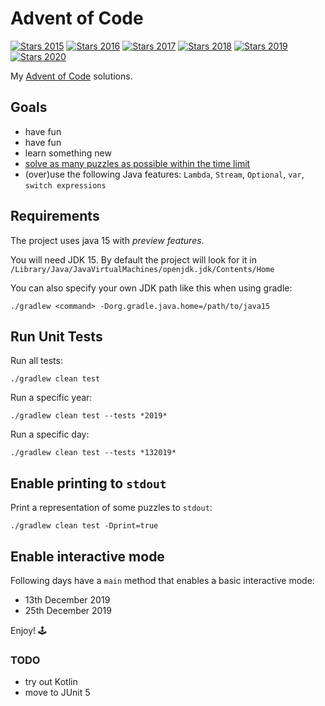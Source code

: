 # Advent of Code

[![Stars 2015](https://img.shields.io/static/v1?label=2015&message=28*&color=yellow)](https://adventofcode.com/2015)
[![Stars 2016](https://img.shields.io/static/v1?label=2016&message=14*&color=yellow)](https://adventofcode.com/2016)
[![Stars 2017](https://img.shields.io/static/v1?label=2017&message=20*&color=yellow)](https://adventofcode.com/2017)
[![Stars 2018](https://img.shields.io/static/v1?label=2018&message=50*&color=green)](https://adventofcode.com/2018)
[![Stars 2019](https://img.shields.io/static/v1?label=2019&message=50*&color=green)](https://adventofcode.com/2019)
[![Stars 2020](https://img.shields.io/static/v1?label=2020&message=28*&color=yellow)](https://adventofcode.com/2020)

My [Advent of Code](https://adventofcode.com/) solutions.


## Goals
- have fun
- have fun
- learn something new
- [solve as many puzzles as possible within the time limit](https://www.reddit.com/r/adventofcode/comments/7m9mg8/all_years_all_days_solve_them_within_the_time/)
- (over)use the following Java features: `Lambda`, `Stream`, `Optional`, `var`, `switch expressions`


## Requirements
The project uses java 15 with *preview features*.

You will need JDK 15. By default the project will look for it in `/Library/Java/JavaVirtualMachines/openjdk.jdk/Contents/Home`

You can also specify your own JDK path like this when using gradle:

`./gradlew <command> -Dorg.gradle.java.home=/path/to/java15`

## Run Unit Tests
Run all tests:

`./gradlew clean test`

Run a specific year:

`./gradlew clean test --tests *2019*`

Run a specific day:

`./gradlew clean test --tests *132019*`


## Enable printing to `stdout`
Print a representation of some puzzles to `stdout`:

`./gradlew clean test -Dprint=true`


## Enable interactive mode
Following days have a `main` method that enables a basic interactive mode:
- 13th December 2019
- 25th December 2019

Enjoy! 🕹️

### TODO
- try out Kotlin
- move to JUnit 5
